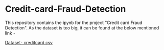 # Credit-card-Fraud-Detection

This repository contains the ipynb for the project "Credit card Fraud Detection".
As the dataset is too big, it can be found at the below mentioned link - 

[Dataset- creditcard.csv](https://www.kaggle.com/mlg-ulb/creditcardfraud/version/3)
